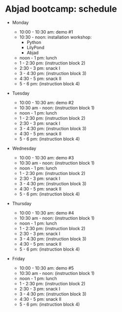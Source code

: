 Abjad bootcamp: schedule
========================

* Monday
    * 10:00 - 10:30 am: demo #1
    * 10:30 - noon: installation workshop:
        * Python
        * LilyPond
        * Abjad
    * noon - 1 pm: lunch
    * 1 - 2:30 pm: (instruction block 2)
    * 2:30 - 3 pm: snack I
    * 3 - 4:30 pm: (instruction block 3)
    * 4:30  - 5 pm: snack II
    * 5 - 6 pm: (instruction block 4)

* Tuesday
    * 10:00 - 10:30 am: demo #2
    * 10:30 am - noon: (instruction block 1)
    * noon - 1 pm: lunch
    * 1 - 2:30 pm: (instruction block 2)
    * 2:30 - 3 pm: snack I
    * 3 - 4:30 pm: (instruction block 3)
    * 4:30  - 5 pm: snack II
    * 5 - 6 pm: (instruction block 4)

* Wednesday
    * 10:00 - 10:30 am: demo #3
    * 10:30 am - noon: (instruction block 1)
    * noon - 1 pm: lunch
    * 1 - 2:30 pm: (instruction block 2)
    * 2:30 - 3 pm: snack I
    * 3 - 4:30 pm: (instruction block 3)
    * 4:30  - 5 pm: snack II
    * 5 - 6 pm: (instruction block 4)

* Thursday
    * 10:00 - 10:30 am: demo #4
    * 10:30 am - noon: (instruction block 1)
    * noon - 1 pm: lunch
    * 1 - 2:30 pm: (instruction block 2)
    * 2:30 - 3 pm: snack I
    * 3 - 4:30 pm: (instruction block 3)
    * 4:30  - 5 pm: snack II
    * 5 - 6 pm: (instruction block 4)

* Friday
    * 10:00 - 10:30 am: demo #5
    * 10:30 am - noon: (instruction block 1)
    * noon - 1 pm: lunch
    * 1 - 2:30 pm: (instruction block 2)
    * 2:30 - 3 pm: snack I
    * 3 - 4:30 pm: (instruction block 3)
    * 4:30  - 5 pm: snack II
    * 5 - 6 pm: (instruction block 4)